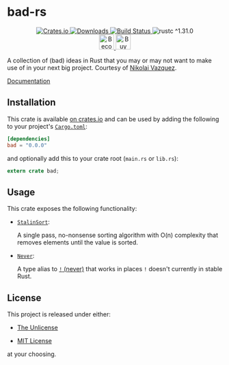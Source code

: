 # bad-rs

<div align="center">
    <a href="https://crates.io/crates/bad">
        <img src="https://img.shields.io/crates/v/bad.svg" alt="Crates.io">
        <img src="https://img.shields.io/crates/d/bad.svg" alt="Downloads">
    </a>
    <a href="https://travis-ci.com/nvzqz/bad-rs">
        <img src="https://travis-ci.com/nvzqz/bad-rs.svg?branch=master" alt="Build Status">
    </a>
    <img src="https://img.shields.io/badge/rustc-^1.31.0-blue.svg" alt="rustc ^1.31.0">
    <br>
    <a href="https://www.patreon.com/nvzqz">
        <img src="https://c5.patreon.com/external/logo/become_a_patron_button.png" alt="Become a Patron!" height="35">
    </a>
    <a href="https://www.paypal.me/nvzqz">
        <img src="https://buymecoffee.intm.org/img/button-paypal-white.png" alt="Buy me a coffee" height="35">
    </a>
</div>

A collection of (bad) ideas in Rust that you may or may not want to make use of
in your next big project. Courtesy of
[Nikolai Vazquez](https://twitter.com/NikolaiVazquez).

[Documentation](https://docs.rs/bad/)

## Installation

This crate is available [on crates.io](https://crates.io/crates/bad) and can be
used by adding the following to your project's
[`Cargo.toml`](https://doc.rust-lang.org/cargo/reference/manifest.html):

```toml
[dependencies]
bad = "0.0.0"
```

and optionally add this to your crate root (`main.rs` or `lib.rs`):

```rust
extern crate bad;
```

## Usage

This crate exposes the following functionality:

- [`StalinSort`]:

  A single pass, no-nonsense sorting algorithm with O(n) complexity that removes
  elements until the value is sorted.

- [`Never`]:

  A type alias to [`!` (never)][never] that works in places `!` doesn't
  currently in stable Rust.

## License

This project is released under either:

- [The Unlicense](https://github.com/nvzqz/bad-rs/blob/master/UNLICENSE)

- [MIT License](https://github.com/nvzqz/bad-rs/blob/master/LICENSE-MIT)

at your choosing.

[never]: https://doc.rust-lang.org/std/primitive.never.html

[`StalinSort`]: https://docs.rs/bad/0.0.0/bad/trait.StalinSort.html
[`Never`]:      https://docs.rs/bad/0.0.0/bad/type.Never.html
